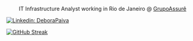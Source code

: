 <p align=center> IT Infrastructure Analyst working in Rio de Janeiro @ <a href="https://grupoassure.com.br" target=_blank> GrupoAssurê </a>

[![Linkedin: DeboraPaiva](https://img.shields.io/badge/-DeboraPaiva-blue?style=flat-square&logo=Linkedin&logoColor=white&link=https://www.linkedin.com/in/deborarubimpaiva/)](https://www.linkedin.com/in/deborarubimpaiva/)

[![GitHub Streak](http://github-readme-streak-stats.herokuapp.com?user=deborapaiva&theme=tokyonight_duo&hide_border=true&date_format=j%20M%5B%20Y%5D)](https://git.io/streak-stats)</p>
